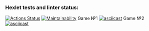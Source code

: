 ### Hexlet tests and linter status:

[![Actions Status](https://github.com/domingi/frontend-project-44/workflows/hexlet-check/badge.svg)](https://github.com/domingi/frontend-project-44/actions) [![Maintainability](https://api.codeclimate.com/v1/badges/2e98b2c5bf54683eb3ae/maintainability)](https://codeclimate.com/github/domingi/frontend-project-44/maintainability) Game №1 [![asciicast](https://asciinema.org/a/uarq1kBzjZD8bEDiJfSoVZcrz.svg)](https://asciinema.org/a/uarq1kBzjZD8bEDiJfSoVZcrz) Game №2 [![asciicast](https://asciinema.org/a/uarq1kBzjZD8bEDiJfSoVZcrz.svg)](https://asciinema.org/a/9lASzHt2rxtRZU9VvbePYdmI1)
